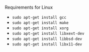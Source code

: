 

Requirements for Linux

- ```sudo apt-get install gcc```
- ```sudo apt-get install make```
- ```sudo apt-get install xorg```
- ```sudo apt-get install libxext-dev```
- ```sudo apt-get install libbsd-dev```
- ```sudo apt-get install libx11-dev```

